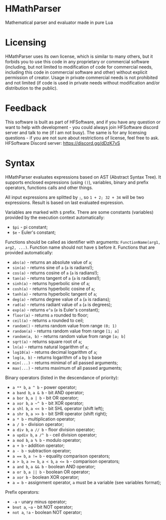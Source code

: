 # HMathParser
Mathematical parser and evaluator made in pure Lua

# Licensing
HMathParser uses its own license, which is similar to many others, but it forbids you to use this code in any proprietary or commercial software (including, but not limited to modification of code for commercial needs, including this code in commercial software and other) without explicit permission of creator. Usage in private commercial needs is not prohibited and not limited (if code is used in private needs without modification and/or distribution to the public).

# Feedback
This software is built as part of HFSoftware, and if you have any question or want to help with development - you could always join HFSoftware discord server and talk to me (if I am not busy). The same is for any licensing questions - if you are not sure about restrictions of license, feel free to ask. HFSoftware Discord server: https://discord.gg/dDzK7vS

# Syntax

HMathParser evaluates expressions based on AST (Abstract Syntax Tree). It supports enclosed expressions (using `()`), variables, binary and prefix operators, functions calls and other things.

All input expressions are splitted by `;`, so `1 + 2; 32 + 34` will be two expressions. Result is based on last evaluated expression.

Variables are marked with `$` prefix. There are some constants (variables) provided by the execution context automatically:
- `$pi` - pi constant;
- `$e` - Euler's constant;

Functions should be called as identifier with arguments: `FunctionName(arg1, arg2, ...)`. Function name should not have `$` before it.
Functions that are provided automatically:
 - `abs(a)` - returns an absolute value of `a`;
 - `sin(a)` - returns sine of `a` (`a` is radians!);
 - `cos(a)` - returns cosine of `a` (`a` is radians!);
 - `tan(a)` - returns tangent of `a` (`a` is radians!);
 - `sinh(a)` - returns hyperbolic sine of `a`;
 - `cosh(a)` - returns hyperbolic cosine of `a`;
 - `tanh(a)` - returns hyperbolic tangent of `a`;
 - `deg(a)` - returns degree value of `a` (`a` is radians);
 - `rad(a)` - returns radiant value of `a` (`a` is degrees);
 - `exp(a)` - returns `e^a` (`e` is Euler's constant);
 - `floor(a)` - returns `a` rounded to floor;
 - `ceil(a)` - returns `a` rounded to ceil;
 - `random()` - returns random value from range `(0; 1)`
 - `random(a)` - returns random value from range `[1; a]`
 - `random(a, b)` - returns random value from range `[a; b]`
 - `sqrt(a)` - returns square root of `a`;
 - `ln(a)` - returns natural logarithm of `a`;
 - `log10(a)` - returns decimal logarithm of `a`;
 - `log(a, b)` - returns logarithm of `a` by `b` base
 - `min(...)` - returns minimal of all passed arguments;
 - `max(...)` - returns maximum of all passed arguments;

Binary operators (listed in the descendance of priority):
 - `a ** b`, `a ^ b` - power operator;
 - `a band b`, `a & b` - bit AND operator;
 - `a bor b`, `a | b` - bit OR operator;
 - `a xor b`, `a ~^ b` - bit XOR operator;
 - `a shl b`, `a << b` - bit SHL operator (shift left);
 - `a shr b`, `a >> b` - bit SHR operator (shift right);
 - `a * b` - multiplication operator;
 - `a / b` - division operator;
 - `a div b`, `a // b` - floor division operator;
 - `a updiv b`, `a /^ b` - ceil division operator;
 - `a mod b`, `a % b` - modulo operator;
 - `a + b` - addition operator;
 - `a - b` - subtraction operator;
 - `a == b`, `a != b` - equality comparison operators;
 - `a > b`, `a >= b`, `a < b`, `a <= b` - comparison operators;
 - `a and b`, `a && b` - boolean AND operator;
 - `a or b`, `a || b` - boolean OR operator;
 - `a xor b` - boolean XOR operator;
 - `a = b` - assignment operator, `a` must be a variable (see variables format);
 
Prefix operators:
 - `-a` - unary minus operator;
 - `bnot a`, `~a` - bit NOT operator;
 - `not a`, `!a` - boolean NOT operator;
